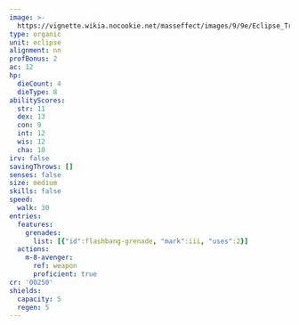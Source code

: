 ```yaml
---
image: >-
  https://vignette.wikia.nocookie.net/masseffect/images/9/9e/Eclipse_Trooper.png/revision/latest?cb=20100625014426
type: organic
unit: eclipse
alignment: nn
profBonus: 2
ac: 12
hp:
  dieCount: 4
  dieType: 8
abilityScores:
  str: 11
  dex: 13
  con: 9
  int: 12
  wis: 12
  cha: 10
irv: false
savingThrows: []
senses: false
size: medium
skills: false
speed:
  walk: 30
entries:
  features:
    grenades:
      list: [{"id":flashbang-grenade, "mark":iii, "uses":2}]
  actions:
    m-8-avenger:
      ref: weapon
      proficient: true
cr: '00250'
shields:
  capacity: 5
  regen: 5
---
```

